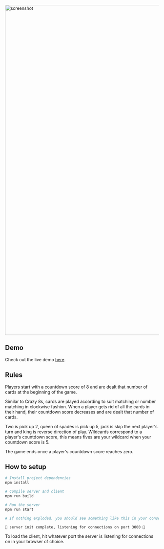 <img width="1080" alt="screenshot" src="https://user-images.githubusercontent.com/5700335/82046493-57f3bf00-96f4-11ea-9b20-b7e5902b5d53.png">

## Demo

Check out the live demo [here](https://crazy8smackdown.herokuapp.com/).

## Rules

Players start with a countdown score of 8 and are dealt that number of cards at the beginning of the game.

Similar to Crazy 8s, cards are played according to suit matching or number matching in clockwise fashion. When a player gets rid of all the cards in their hand, their countdown score decreases and are dealt that number of cards.

Two is pick up 2, queen of spades is pick up 5, jack is skip the next player's turn and king is reverse direction of play. Wildcards correspond to a player's countdown score, this means fives are your wildcard when your countdown score is 5.

The game ends once a player's countdown score reaches zero.

## How to setup

```bash
# Install project dependencies
npm install

# Compile server and client
npm run build

# Run the server
npm run start

# If nothing exploded, you should see something like this in your console:

🕺 server init complete, listening for connections on port 3000 🕺
```

To load the client, hit whatever port the server is listening for connections on in your browser of choice.
